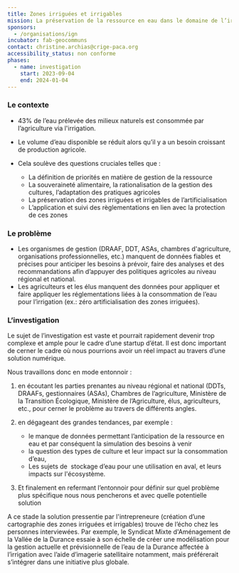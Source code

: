 ```yaml
---
title: Zones irriguées et irrigables
mission: La préservation de la ressource en eau dans le domaine de l’irrigation agricole
sponsors:
  - /organisations/ign
incubator: fab-geocommuns
contact: christine.archias@crige-paca.org
accessibility_status: non conforme
phases:
  - name: investigation
    start: 2023-09-04
    end: 2024-01-04
---
```

### **Le contexte**

* 43% de l’eau prélevée des milieux naturels est consommée par l’agriculture via l'irrigation. 
* Le volume d’eau disponible se réduit alors qu’il y a un besoin croissant de production agricole. 
* Cela soulève des questions cruciales telles que : 

  * La définition de priorités en matière de gestion de la ressource
  * La souveraineté alimentaire, la rationalisation de la gestion des cultures, l’adaptation des pratiques agricoles
  * La préservation des zones irriguées et irrigables de l’artificialisation
  * L’application et suivi des règlementations en lien avec la protection de ces zones 

### Le problème

* Les organismes de gestion (DRAAF, DDT, ASAs, chambres d'agriculture, organisations professionnelles, etc.) manquent de données fiables et précises pour anticiper les besoins à prévoir, faire des analyses et des recommandations afin d’appuyer des politiques agricoles au niveau régional et national. 
* Les agriculteurs et les élus manquent des données pour appliquer et faire appliquer les réglementations liées à la consommation de l’eau pour l’irrigation (ex.: zéro artificialisation des zones irriguées).

### L’investigation 

Le sujet de l’investigation est vaste et pourrait rapidement devenir trop complexe et ample pour le cadre d’une startup d’état. Il est donc important de cerner le cadre où nous pourrions avoir un réel impact au travers d’une solution numérique.

Nous travaillons donc en mode entonnoir : 

1. en écoutant les parties prenantes au niveau régional et national (DDTs, DRAAFs, gestionnaires (ASAs), Chambres de l’agriculture, Ministère de la Transition Écologique, Ministère de l’Agriculture, élus, agriculteurs, etc., pour cerner le problème au travers de différents angles. 
2. en dégageant des grandes tendances, par exemple : 

   * le manque de données permettant l’anticipation de la ressource en eau et par conséquent la simulation des besoins à venir 
   * la question des types de culture et leur impact sur la consommation d’eau,
   * Les sujets de  stockage d’eau pour une utilisation en aval, et leurs impacts sur l'écosystème.
3. Et finalement en refermant l’entonnoir pour définir sur quel problème plus spécifique nous nous pencherons et avec quelle potentielle solution

A ce stade la solution pressentie par l'intrepreneure (création d’une cartographie des zones irriguées et irrigables) trouve de l’écho chez les personnes interviewées. Par exemple, le Syndicat Mixte d'Aménagement de la Vallée de la Durance essaie à son échelle de créer une modélisation pour la gestion actuelle et prévisionnelle de l’eau de la Durance affectée à l’irrigation avec l’aide d’imagerie satellitaire notamment, mais préférerait s’intégrer dans une initiative plus globale.
